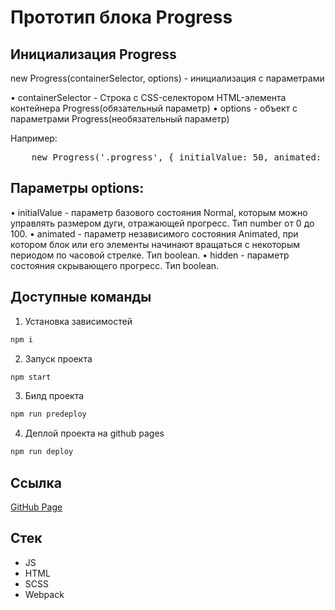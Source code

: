 # Прототип блока Progress

## Инициализация Progress

new Progress(containerSelector, options) - инициализация с параметрами

• containerSelector - Строка с CSS-селектором HTML-элемента контейнера Progress(обязательный параметр)
• options - объект с параметрами Progress(необязательный параметр)

Например:

<pre>
    new Progress('.progress', { initialValue: 50, animated: true, hidden: false });
</pre>

## Параметры options:

• initialValue - параметр базового состояния Normal, которым можно управлять
размером дуги, отражающей прогресс. Тип number от 0 до 100.
• animated - параметр независимого состояния Animated, при котором блок или его элементы
начинают вращаться с некоторым периодом по часовой стрелке. Тип boolean.
• hidden - параметр состояния скрывающего прогресс. Тип boolean.

## Доступные команды

1. Установка зависимостей

```bash
npm i
```

2. Запуск проекта

```bash
npm start
```

3. Билд проекта

```bash
npm run predeploy
```

4. Деплой проекта на github pages

```bash
npm run deploy
```

## Ссылка

[GitHub Page](https://roma3928.github.io/progress-block/)

## Стек

- JS
- HTML
- SCSS
- Webpack
